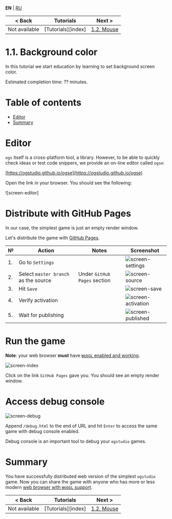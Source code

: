 
**EN** | [RU][ru]

| < Back | Tutorials | Next > |
|-|-|-|
| Not available | [Tutorials][index] | [1.2. Mouse][1.2.Mouse] |

# 1.1. Background color

In this tutorial we start education by learning to set background screen color.

Estimated completion time: ?? minutes.

# Table of contents

* [Editor](#editor)
* [Summary](#summary)

<a name="editor"/>

# Editor

`ogs` itself is a cross-platform tool, a library. However, to be able to
quickly check ideas or test code snippers, we provide an on-line editor
called `ogse`:

[https://ogstudio.github.io/ogse](https://ogstudio.github.io/ogse)

Open the link in your browser. You should see the following:

![screen-editor]




<a name="distribute"/>

# Distribute with GitHub Pages

In our case, the simplest game is just an empty render window.

Let's distribute the game with [GitHub Pages][github-pages].

| № | Action | Notes | Screenshot |
|-|-|-|-|
| 1. | Go to `Settings` | | ![screen-settings] |
| 2. | Select `master branch` as the source | Under `GitHub Pages` section | ![screen-source] |
| 3. | Hit `Save` | | ![screen-save] |
| 4. | Verify activation | | ![screen-activation] |
| 5. | Wait for publishing | | ![screen-published] |

<a name="index"/>

# Run the game

**Note**: your web browser **must** have [`WebGL` enabled and working][webgl].

![screen-index]

Click on the link `GitHub Pages` gave you. You should see an empty render window.

<a name="debug"/>

# Access debug console

![screen-debug]

Append `/debug.html` to the end of URL and hit `Enter` to access the same game with
debug console enabled.

Debug console is an important tool to debug your `ogstudio` games.

<a name="summary"/>

# Summary

You have successfully distributed web version of the simplest `ogstudio` game.
Now you can share the game with anyone who has more or less modern [web browser
with `WebGL` support][webgl].

| < Back | Tutorials | Next > |
|-|-|-|
| Not available | [Tutorials][index] | [1.2. Mouse][1.2.Mouse] |

[ru]: README-ru.md

[course]: ../README.md
[1.2.Mouse]: ../1.2.Mouse/README.md

[github-pages]: https://pages.github.com
[emscripten]: http://emscripten.org
[webgl]: https://get.webgl.org

[screen-settings]: readme/settings.png
[screen-source]: readme/source.png
[screen-save]: readme/save.png
[screen-activation]: readme/activation.png
[screen-published]: readme/published.png
[screen-index]: readme/screen-index.png
[screen-debug]: readme/screen-debug.png
